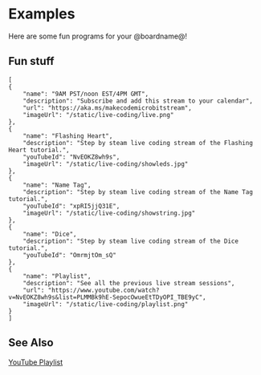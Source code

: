 # Examples

Here are some fun programs for your @boardname@!

## Fun stuff

```codecard
[
{
    "name": "9AM PST/noon EST/4PM GMT",
    "description": "Subscribe and add this stream to your calendar",
    "url": "https://aka.ms/makecodemicrobitstream",
    "imageUrl": "/static/live-coding/live.png"
},
{
    "name": "Flashing Heart",
    "description": "Step by steam live coding stream of the Flashing Heart tutorial.",
    "youTubeId": "NvEOKZ8wh9s",
    "imageUrl": "/static/live-coding/showleds.jpg"
},
{
    "name": "Name Tag",
    "description": "Step by steam live coding stream of the Name Tag tutorial.",
    "youTubeId": "xpRI5jjQ31E",
    "imageUrl": "/static/live-coding/showstring.jpg"
},
{
    "name": "Dice",
    "description": "Step by steam live coding stream of the Dice tutorial.",
    "youTubeId": "OmrmjtOm_sQ"
},
{
    "name": "Playlist",
    "description": "See all the previous live stream sessions",
    "url": "https://www.youtube.com/watch?v=NvEOKZ8wh9s&list=PLMMBk9hE-SepocOwueEtTDyOPI_TBE9yC",
    "imageUrl": "/static/live-coding/playlist.png"
}
]
```

## See Also

[YouTube Playlist](https://www.youtube.com/watch?v=NvEOKZ8wh9s&list=PLMMBk9hE-SepocOwueEtTDyOPI_TBE9yC)
